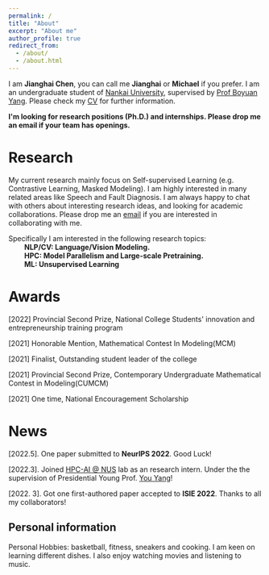 ```yaml
---
permalink: /
title: "About"
excerpt: "About me"
author_profile: true
redirect_from: 
  - /about/
  - /about.html
---
```


I am **Jianghai Chen**, you can call me **Jianghai** or **Michael** if you prefer. I am an undergraduate student of [Nankai University](https://ai.nankai.edu.cn/), supervised by [Prof Boyuan Yang](https://scholar.google.com/citations?hl=zh-CN&user=lZrXynkAAAAJ). Please check my [CV](/files/CV-chunshu.pdf) for further information.

**I'm looking for research positions (Ph.D.) and internships. Please drop me an email if your team has openings.**   


Research
======
My current research mainly focus on Self-supervised Learning (e.g. Contrastive Learning, Masked Modeling). I am highly interested in many related areas like Speech and Fault Diagnosis. I am always happy to chat with others about interesting research ideas, and looking for academic collaborations. Please drop me an [email](cjh18671720497@outlook.com) if you are interested in collaborating with me.  

Specifically I am interested in the following research topics:  
&nbsp;&nbsp;&nbsp;&nbsp;&nbsp;&nbsp;&nbsp;&nbsp;**NLP/CV: Language/Vision Modeling.**  
&nbsp;&nbsp;&nbsp;&nbsp;&nbsp;&nbsp;&nbsp;&nbsp;**HPC: Model Parallelism and Large-scale Pretraining.**  
&nbsp;&nbsp;&nbsp;&nbsp;&nbsp;&nbsp;&nbsp;&nbsp;**ML: Unsupervised Learning**   

Awards
======

[2022] Provincial Second Prize, National College Students' innovation and entrepreneurship training program

\[2021] Honorable Mention, Mathematical Contest In Modeling(MCM)

\[2021] Finalist, Outstanding student leader of the college

\[2021] Provincial Second Prize, Contemporary Undergraduate Mathematical Contest in Modeling(CUMCM)

\[2021] One time, National Encouragement Scholarship

# News

\[2022.5]. One paper submitted to **NeurIPS 2022**. Good Luck!

\[2022.3]. Joined [HPC-AI @ NUS](https://ai.comp.nus.edu.sg/) lab as an research intern. Under the the supervision of Presidential Young Prof. [You Yang](https://www.comp.nus.edu.sg/~youy/)!

\[2022. 3]. Got one first-authored paper accepted to **ISIE 2022**. Thanks to all my collaborators! 

Personal information
------
Personal Hobbies: basketball, fitness, sneakers and cooking. I am keen on learning different dishes. I also enjoy watching movies and listening to music. 

